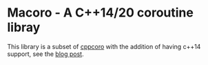 # Macoro - A C++14/20 coroutine libray

This library is a subset of [cppcoro](https://github.com/lewissbaker/cppcoro) with the addition of having c+\+14 support, see the [blog post](https://ladnir.github.io/blog/2022/01/24/macoro.html).